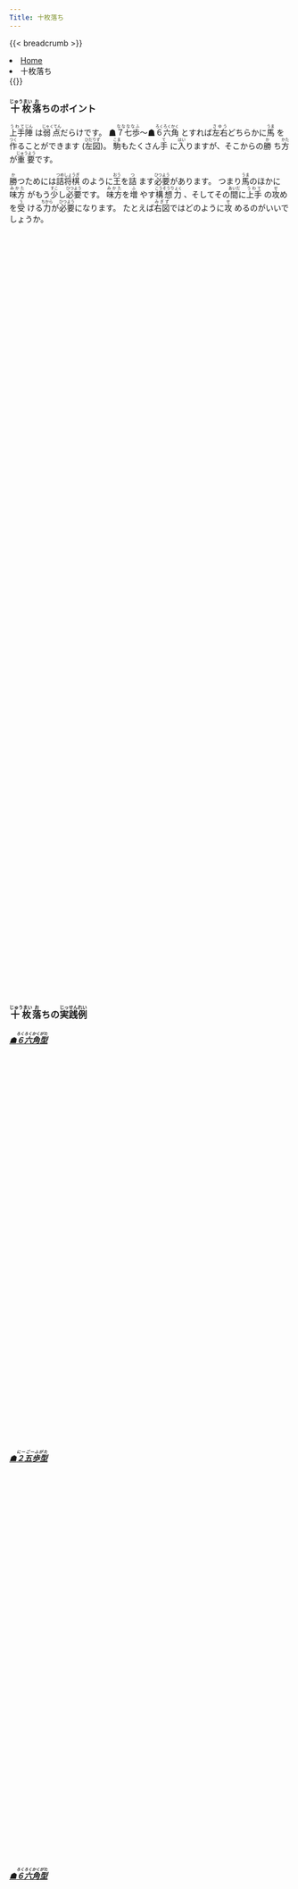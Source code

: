 ```yaml
---
Title: 十枚落ち
---
```

{{< breadcrumb >}}
  <li class="breadcrumb-item"><a href="/shogi-beginners/">Home</a></li>
  <li class="breadcrumb-item active" aria-current="page">十枚落ち</li>
{{</ breadcrumb >}}
<div class="row pt-3">
  <div class="col-lg-6">
    <h3><ruby>十枚<rt>じゅうまい</rt></ruby><ruby>落<rt>お</rt></ruby>ちのポイント</h3>
    <p><ruby>上手<rt>うわて</rt></ruby><ruby>陣<rt>じん</rt>
      </ruby>は<ruby>弱点<rt>じゃくてん</rt></ruby>だらけです。
      ☗<ruby>７七歩<rt>ななななふ</rt></ruby>〜☗<ruby>６六角<rt>ろくろくかく</rt>
      </ruby>とすれば<ruby>左右<rt>さゆう</rt></ruby>どちらかに<ruby>馬<rt>うま</rt>
      </ruby>を<ruby>作<rt>つく</rt></ruby>ることができます (<ruby>左図<rt>ひだりず</rt></ruby>)。
      <ruby>駒<rt>こま</rt></ruby>もたくさん<ruby>手<rt>て</rt>
      </ruby>に<ruby>入<rt>はい</rt></ruby>りますが、そこからの<ruby>勝<rt>か</rt>
      </ruby>ち<ruby>方<rt>かた</rt></ruby>が<ruby>重要<rt>じゅうよう</rt></ruby>です。
    </p>
    <p><ruby>勝<rt>か</rt></ruby>つためには<ruby>詰将棋<rt>つめしょうぎ</rt>
      </ruby>のように<ruby>王<rt>おう</rt></ruby>を<ruby>詰<rt>つ</rt>
      </ruby>ます<ruby>必要<rt>ひつよう</rt></ruby>があります。
      つまり<ruby>馬<rt>うま</rt></ruby>のほかに<ruby>味方<rt>みかた</rt>
      </ruby>がもう<ruby>少<rt>すこ</rt></ruby>し<ruby>必要<rt>ひつよう</rt></ruby>です。
      <ruby>味方<rt>みかた</rt></ruby>を<ruby>増<rt>ふ</rt>
      </ruby>やす<ruby>構想力<rt>こうそうりょく</rt>
      </ruby>、そしてその<ruby>間<rt>あいだ</rt></ruby>に<ruby>上手<rt>うわて</rt>
      </ruby>の<ruby>攻<rt>せ</rt></ruby>めを<ruby>受<rt>う</rt>
      </ruby>ける<ruby>力<rt>ちから</rt></ruby>が<ruby>必要<rt>ひつよう</rt></ruby>になります。
      たとえば<ruby>右図<rt>みぎず</rt></ruby>ではどのように<ruby>攻<rt>せ</rt>
      </ruby>めるのがいいでしょうか。
    </p>
  </div>
  <div class="col">
    <div class="col p-1" tabindex="-1">
      <script id="summary1-kif" type="text/plain">
上手：上手
上手の持駒：なし
  ９ ８ ７ ６ ５ ４ ３ ２ １
+---------------------------+
| ・ ・ ・ ・ ・ ・ ・ ・ ・|一
| ・ ・ ・ ・ ・v玉 ・ ・ ・|二
|v歩v歩v歩v歩 ・v歩v歩v歩v歩|三
| ・ ・ ・ ・v歩 ・ ・ ・ ・|四
| ・ ・ ・ ・ ・ ・ ・ ・ ・|五
| ・ ・ 歩 角 ・ ・ ・ ・ ・|六
| 歩 歩 ・ 歩 歩 歩 歩 歩 歩|七
| ・ ・ ・ ・ ・ ・ ・ 飛 ・|八
| 香 桂 銀 金 玉 金 銀 桂 香|九
+---------------------------+
下手：下手
下手の持駒：なし
手数＝4  ▲６六角  まで
      </script>
      <svg id="summary1" class="board" xmlns="http://www.w3.org/2000/svg" viewBox="0,0,400,540"></svg>
    </div>
  </div>
  <div class="col">
    <div class="col p-1" tabindex="-1">
      <script id="summary2-kif" type="text/plain">
上手：上手
上手の持駒：なし
  ９ ８ ７ ６ ５ ４ ３ ２ １
+---------------------------+
| ・ ・ ・ ・ ・ ・ ・ ・ ・|一
| ・ ・ ・ ・ ・ ・ ・ ・ ・|二
| ・ ・ ・v歩v玉 ・v歩v歩v歩|三
|v歩 ・ 馬 ・v歩v歩 ・ ・ ・|四
| ・ ・ ・ ・ ・ ・ ・ ・ ・|五
| ・ ・ 歩 ・ ・ ・ ・ ・ ・|六
| 歩 歩 ・ 歩 歩 歩 歩 歩 歩|七
| ・ ・ ・ ・ ・ ・ ・ 飛 ・|八
| 香 桂 銀 金 玉 金 銀 桂 香|九
+---------------------------+
下手：下手
下手の持駒：歩二　
手数＝11  △４四歩  まで
      </script>
      <svg id="summary2" class="board" xmlns="http://www.w3.org/2000/svg" viewBox="0,0,400,540"></svg>
    </div>
  </div>
</div>
<div>
  <h3 class="pt-4"><ruby>十枚<rt>じゅうまい</rt></ruby><ruby>落<rt>お</rt></ruby>ちの<ruby>実践例<rt>じっせんれい</rt></ruby></h3>
  <div class="row">
    <div class="col-md">
      <div class="row">
        <div class="col pb-3">
          <a href="/shogi-beginners/10mai/example1/">
            <h5>☗<ruby>６六角型<rt>ろくろくかくがた</rt></ruby></h5>
            <script id="example1-kif" type="text/plain">
上手：上手
上手の持駒：なし
  ９ ８ ７ ６ ５ ４ ３ ２ １
+---------------------------+
| ・ ・ ・ ・ ・ ・ ・ ・ ・|一
| ・ ・ ・ ・ ・v玉 ・ ・ ・|二
| ・ ・ ・v歩 ・v歩 ・v歩 ・|三
| ・ ・ 馬 ・v歩 ・v歩 ・v歩|四
| ・ ・ ・ ・ ・ ・ ・ ・ ・|五
| ・ ・ 歩 ・ ・ ・ ・ ・ ・|六
| 歩 歩 ・ 歩 歩 歩 歩 歩 歩|七
| ・ ・ ・ ・ ・ ・ ・ 飛 ・|八
| 香 桂 銀 金 玉 金 銀 桂 香|九
+---------------------------+
下手：下手
下手の持駒：歩三　
手数＝10  ▲７四馬  まで
            </script>
            <svg id="example1" class="board" xmlns="http://www.w3.org/2000/svg" viewBox="0,0,400,540"></svg>
          </a>
	</div>
        <div class="col pb-3">
          <a href="/shogi-beginners/10mai/example2/">
            <h5>☗<ruby>２五歩型<rt>にーごーふがた</rt></ruby></h5>
            <script id="example2-kif" type="text/plain">
上手：上手
上手の持駒：歩　
  ９ ８ ７ ６ ５ ４ ３ ２ １
+---------------------------+
| ・ ・ ・ ・ ・ ・ ・ ・ ・|一
| ・ ・ ・ ・ ・ ・v玉 ・ ・|二
|v歩v歩v歩v歩 ・v歩v歩 ・v歩|三
| ・ ・ ・ ・ ・ ・ ・ 飛 ・|四
| ・ ・ ・ ・v歩 ・ ・ ・ ・|五
| ・ ・ ・ ・ ・ ・ ・ ・ ・|六
| 歩 歩 歩 歩 歩 歩 歩 ・ 歩|七
| ・ 角 ・ ・ ・ ・ ・ ・ ・|八
| 香 桂 銀 金 玉 金 銀 桂 香|九
+---------------------------+
下手：下手
下手の持駒：歩　
手数＝9  △３二玉  まで
            </script>
            <svg id="example2" class="board" xmlns="http://www.w3.org/2000/svg" viewBox="0,0,400,540"></svg>
          </a>
        </div>
      </div>
    </div>
    <div class="col-md">
      <div class="row">
        <div class="col pb-3">
          <a href="/shogi-beginners/10mai/example3/">
            <h5>☗<ruby>６六角型<rt>ろくろくかくがた</rt></ruby></h5>
            <script id="example3-kif" type="text/plain">
上手：上手
上手の持駒：なし
  ９ ８ ７ ６ ５ ４ ３ ２ １
+---------------------------+
| ・ ・ ・ ・ ・ ・ ・ ・ ・|一
| ・ ・ ・ ・ ・v玉 ・ ・ ・|二
| ・ 馬v歩v歩 ・v歩v歩v歩v歩|三
|v歩 ・ ・ ・ ・ ・ ・ ・ ・|四
| ・ ・ ・ ・ ・ ・ ・ ・ ・|五
| ・ ・ 歩 ・v歩 ・ ・ ・ ・|六
| 歩 歩 ・ 歩 歩 歩 歩 歩 歩|七
| ・ ・ ・ ・ ・ ・ ・ 飛 ・|八
| 香 桂 銀 金 玉 金 銀 桂 香|九
+---------------------------+
下手：下手
下手の持駒：歩　
手数＝9  △５六歩  まで
            </script>
            <svg id="example3" class="board" xmlns="http://www.w3.org/2000/svg" viewBox="0,0,400,540"></svg>
          </a>
        </div>
        <div class="col pb-3">
          <a href="/shogi-beginners/10mai/example4/">
            <h5>☗<ruby>２五歩型<rt>にーごーふがた</rt></ruby></h5>
            <script id="example4-kif" type="text/plain">
上手：上手
上手の持駒：なし
  ９ ８ ７ ６ ５ ４ ３ ２ １
+---------------------------+
| ・ ・ ・ ・ ・ ・ ・ ・ ・|一
| ・ ・ ・ ・ ・ ・v玉 ・ ・|二
|v歩v歩 ・v歩 ・v歩v歩v歩v歩|三
| ・ ・v歩 ・v歩 ・ ・ 歩 ・|四
| ・ ・ ・ ・ ・ ・ ・ ・ ・|五
| ・ ・ 歩 ・ ・ ・ ・ ・ ・|六
| 歩 歩 ・ 歩 歩 歩 歩 ・ 歩|七
| ・ 角 ・ ・ ・ ・ ・ 飛 ・|八
| 香 桂 銀 金 玉 金 銀 桂 香|九
+---------------------------+
下手：下手
下手の持駒：なし
手数＝8  ▲２四歩  まで
            </script>
            <svg id="example4" class="board" xmlns="http://www.w3.org/2000/svg" viewBox="0,0,400,540"></svg>
          </a>
        </div>
      </div>
    </div>
  </div>
</div>
<div class="pt-4">
  <h3><ruby>詰将棋<rt>つめしょうぎ</rt></ruby>のおすすめ<ruby>書籍<rt>しょせき</rt></ruby></h3>
  <p>1<ruby>手詰<rt>てづめ</rt></ruby>の<ruby>練習<rt>れんしゅう</rt></ruby>をおすすめします。
    <ruby>数秒<rt>すうびょう</rt></ruby>で<ruby>解<rt>と</rt>
    </ruby>けるように<ruby>量<rt>りょう</rt></ruby>をこなすとよいです。
  </p>
  <div class="row text-center">
    <div class="col-sm">
      <h4><ruby>最初<rt>さいしょ</rt></ruby>のつかみ</h4>
      <div class="pt-3">
        <a href="https://hb.afl.rakuten.co.jp/ichiba/38b660ca.0a56fc90.38b660cb.b3d13b13/?pc=https%3A%2F%2Fitem.rakuten.co.jp%2Fbook%2F15266950%2F&link_type=pict&ut=eyJwYWdlIjoiaXRlbSIsInR5cGUiOiJwaWN0Iiwic2l6ZSI6IjI0MHgyNDAiLCJuYW0iOjAsIm5hbXAiOiJkb3duIiwiY29tIjowLCJjb21wIjoiZG93biIsInByaWNlIjowLCJib3IiOjAsImNvbCI6MCwiYmJ0biI6MCwicHJvZCI6MCwiYW1wIjpmYWxzZX0%3D" target="_blank" rel="nofollow sponsored noopener" style="word-wrap:break-word;"><img src="https://hbb.afl.rakuten.co.jp/hgb/38b660ca.0a56fc90.38b660cb.b3d13b13/?me_id=1213310&item_id=18907484&pc=https%3A%2F%2Fthumbnail.image.rakuten.co.jp%2F%400_mall%2Fbook%2Fcabinet%2F5198%2F9784839965198.jpg%3F_ex%3D240x240&s=240x240&t=pict" border="0" style="margin:2px" alt="藤井聡太推薦！　将棋が強くなる実戦1手詰 [ 書籍編集部 ]" title=""></a>
        <a href="https://hb.afl.rakuten.co.jp/ichiba/38b660ca.0a56fc90.38b660cb.b3d13b13/?pc=https%3A%2F%2Fitem.rakuten.co.jp%2Fbook%2F15185636%2F&link_type=pict&ut=eyJwYWdlIjoiaXRlbSIsInR5cGUiOiJwaWN0Iiwic2l6ZSI6IjI0MHgyNDAiLCJuYW0iOjAsIm5hbXAiOiJkb3duIiwiY29tIjowLCJjb21wIjoiZG93biIsInByaWNlIjowLCJib3IiOjAsImNvbCI6MCwiYmJ0biI6MCwicHJvZCI6MCwiYW1wIjpmYWxzZX0%3D" target="_blank" rel="nofollow sponsored noopener" style="word-wrap:break-word;"><img src="https://hbb.afl.rakuten.co.jp/hgb/38b660ca.0a56fc90.38b660cb.b3d13b13/?me_id=1213310&item_id=18832086&pc=https%3A%2F%2Fthumbnail.image.rakuten.co.jp%2F%400_mall%2Fbook%2Fcabinet%2F1538%2F9784262101538.jpg%3F_ex%3D240x240&s=240x240&t=pict" border="0" style="margin:2px" alt="どんどん強くなる　こども詰将棋1手詰め [ 中村 太地 ]" title=""></a>
      </div>
    </div>
    <div class="col-sm">
      <h4><ruby>量<rt>りょう</rt></ruby>をこなすとき</h4>
      <div class="pt-3">
        <a href="https://hb.afl.rakuten.co.jp/ichiba/38b660ca.0a56fc90.38b660cb.b3d13b13/?pc=https%3A%2F%2Fitem.rakuten.co.jp%2Fbook%2F6251753%2F&link_type=pict&ut=eyJwYWdlIjoiaXRlbSIsInR5cGUiOiJwaWN0Iiwic2l6ZSI6IjI0MHgyNDAiLCJuYW0iOjAsIm5hbXAiOiJkb3duIiwiY29tIjowLCJjb21wIjoiZG93biIsInByaWNlIjowLCJib3IiOjAsImNvbCI6MCwiYmJ0biI6MCwicHJvZCI6MCwiYW1wIjpmYWxzZX0%3D" target="_blank" rel="nofollow sponsored noopener" style="word-wrap:break-word;"><img src="https://hbb.afl.rakuten.co.jp/hgb/38b660ca.0a56fc90.38b660cb.b3d13b13/?me_id=1213310&item_id=13443411&pc=https%3A%2F%2Fthumbnail.image.rakuten.co.jp%2F%400_mall%2Fbook%2Fcabinet%2F3326%2F9784839933326.jpg%3F_ex%3D240x240&s=240x240&t=pict" border="0" style="margin:2px" alt="1手詰ハンドブック [ 浦野真彦 ]" title=""></a>
        <a href="https://hb.afl.rakuten.co.jp/ichiba/38b660ca.0a56fc90.38b660cb.b3d13b13/?pc=https%3A%2F%2Fitem.rakuten.co.jp%2Fbook%2F12759229%2F&link_type=pict&ut=eyJwYWdlIjoiaXRlbSIsInR5cGUiOiJwaWN0Iiwic2l6ZSI6IjI0MHgyNDAiLCJuYW0iOjAsIm5hbXAiOiJkb3duIiwiY29tIjowLCJjb21wIjoiZG93biIsInByaWNlIjowLCJib3IiOjAsImNvbCI6MCwiYmJ0biI6MCwicHJvZCI6MCwiYW1wIjpmYWxzZX0%3D" target="_blank" rel="nofollow sponsored noopener" style="word-wrap:break-word;"><img src="https://hbb.afl.rakuten.co.jp/hgb/38b660ca.0a56fc90.38b660cb.b3d13b13/?me_id=1213310&item_id=16921068&pc=https%3A%2F%2Fthumbnail.image.rakuten.co.jp%2F%400_mall%2Fbook%2Fcabinet%2F1184%2F9784422751184.jpg%3F_ex%3D240x240&s=240x240&t=pict" border="0" style="margin:2px" alt="1手詰将棋 詰めの基本が身につく202問 （将棋パワーアップシリーズ） [ 高橋道雄 ]" title=""></a>
      </div>
    </div>
    <div class="col-sm">
      <h4><ruby>慣<rt>な</rt></ruby>れてきたとき</h4>
      <div class="pt-3">
        <a href="https://hb.afl.rakuten.co.jp/ichiba/38b660ca.0a56fc90.38b660cb.b3d13b13/?pc=https%3A%2F%2Fitem.rakuten.co.jp%2Fbook%2F16130279%2F&link_type=pict&ut=eyJwYWdlIjoiaXRlbSIsInR5cGUiOiJwaWN0Iiwic2l6ZSI6IjI0MHgyNDAiLCJuYW0iOjAsIm5hbXAiOiJkb3duIiwiY29tIjowLCJjb21wIjoiZG93biIsInByaWNlIjowLCJib3IiOjAsImNvbCI6MCwiYmJ0biI6MCwicHJvZCI6MCwiYW1wIjpmYWxzZX0%3D" target="_blank" rel="nofollow sponsored noopener" style="word-wrap:break-word;"><img src="https://hbb.afl.rakuten.co.jp/hgb/38b660ca.0a56fc90.38b660cb.b3d13b13/?me_id=1213310&item_id=19845787&pc=https%3A%2F%2Fthumbnail.image.rakuten.co.jp%2F%400_mall%2Fbook%2Fcabinet%2F1380%2F9784839971380.jpg%3F_ex%3D240x240&s=240x240&t=pict" border="0" style="margin:2px" alt="2手詰 相手の手を読む新感覚トレーニング （マイナビ将棋文庫） [ 村田顕弘 ]" title=""></a>
      </div>
    </div>
  </div>
</div>
<script src="/shogi-beginners/kifu-viewer.js"></script>
{{< script >}}
  ['summary1', 'summary2', 'example1', 'example2', 'example3', 'example4'].forEach(id => {
    new KifuViewer(document.getElementById(id), { buttons: 'none' })
      .loadString(document.getElementById(id + '-kif').textContent);
  });
{{< /script >}}


